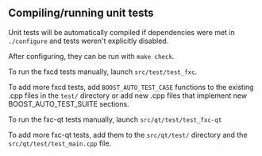 Compiling/running unit tests
------------------------------------

Unit tests will be automatically compiled if dependencies were met in `./configure`
and tests weren't explicitly disabled.

After configuring, they can be run with `make check`.

To run the fxcd tests manually, launch `src/test/test_fxc`.

To add more fxcd tests, add `BOOST_AUTO_TEST_CASE` functions to the existing
.cpp files in the `test/` directory or add new .cpp files that
implement new BOOST_AUTO_TEST_SUITE sections.

To run the fxc-qt tests manually, launch `src/qt/test/test_fxc-qt`

To add more fxc-qt tests, add them to the `src/qt/test/` directory and
the `src/qt/test/test_main.cpp` file.
